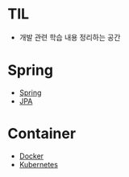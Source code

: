 # TIL

* 개발 관련 학습 내용 정리하는 공간



# Spring

*  [Spring](Spring/README.md)
*  [JPA](Spring/JPA/README.md)



# Container

*   [Docker](Docker/README.md)
*   [Kubernetes](Kubernetes/README.md)
